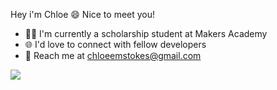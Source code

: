 Hey i'm Chloe :smile:
Nice to meet you!

- :student: I'm currently a scholarship student at Makers Academy 
- :globe_with_meridians: I'd love to connect with fellow developers
- :rocket: Reach me at chloeemstokes@gmail.com 

<img src = "https://github-readme-stats.vercel.app/api?username=chloeem&&show_icons=true&title_colo[%E2%80%A6]f&icon_color=bb2acf&text_color=daf7dc&bg_color=151515">
